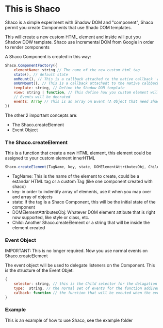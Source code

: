 This is Shaco
==============

Shaco is a simple experiment with Shadow DOM and "component", Shaco permit you create Components that use Shado DOM templates.

This will create a new custom HTML element and inside will put you Shadow DOW template. Shaco use Incremental DOM from Google in order to render components

A Shaco Component is created in this way:

```js
Shaco.ComponentFactory({
	elementName: string // The name of the new custom html tag
	state(), // default state
	onMount(), // This is a callback attached to the native callback 'attachedCallback' for the custom element
	onUnMount(), // This is a callback attachedt to the native calbback 'detachedCallback' for the custom element
	template: string, // Define the Shadow DOM template
	view: string | function, // This define how you custom element will render when state chage. The function must use Shaco.createElement sintax
	// Events will be decrated
	events: Array // This is an array on Event (A Object that need Shaco to delagate listeners), the espeficication is below
})
```

The other 2 important concepts are:

- The Shaco.createElement
- Event Object

### The Shaco.createElement

This is a function that create a new HTML element, this element could be assigned to your custom element innerHTML

```js
Shaco.createElement(TagName, key, state, DOMElementAttributesObj, Child)
```

- TagName: This is the name of the element to create, could be a estandar HTML tag or a custom Tag (like one component created with shaco)
- key: in order to indentify array of elements, use it when you map over and array of objects
- state: If the tag is a Shaco Component, this will be the initial state of the component
- DOMElementAttributesObj: Whatever DOM element attibute that is right now supported, like style or class, etc.
- Child: Another Shaco.createElement or a string that will be inside the element created

### Event Object

IMPORTANT: This is no longer required. Now you use normal events on Shaco.createElement

The event object will be used to delegate listeners on the Component. This is the structure of the Event Objet:

```js
{
	selector: string, // this is the Child selector for the delagation
	type:  string, // the normal set of events for the function addEventListeners
	calback: function // the function that will be excuted when the event is fire
}
```

### Example

This is an example of how to use Shaco, see the example folder
